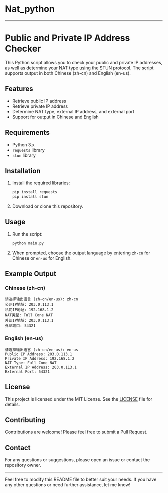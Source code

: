 # Nat_python

---

# Public and Private IP Address Checker

This Python script allows you to check your public and private IP addresses, as well as determine your NAT type using the STUN protocol. The script supports output in both Chinese (zh-cn) and English (en-us).

## Features

- Retrieve public IP address
- Retrieve private IP address
- Determine NAT type, external IP address, and external port
- Support for output in Chinese and English

## Requirements

- Python 3.x
- `requests` library
- `stun` library

## Installation

1. Install the required libraries:
    ```sh
    pip install requests
    pip install stun
    ```

2. Download or clone this repository.

## Usage

1. Run the script:
    ```sh
    python main.py
    ```

2. When prompted, choose the output language by entering `zh-cn` for Chinese or `en-us` for English.

## Example Output

### Chinese (zh-cn)
```
请选择输出语言 (zh-cn/en-us): zh-cn
公网IP地址: 203.0.113.1
私网IP地址: 192.168.1.2
NAT类型: Full Cone NAT
外部IP地址: 203.0.113.1
外部端口: 54321
```

### English (en-us)
```
请选择输出语言 (zh-cn/en-us): en-us
Public IP Address: 203.0.113.1
Private IP Address: 192.168.1.2
NAT Type: Full Cone NAT
External IP Address: 203.0.113.1
External Port: 54321
```

## License

This project is licensed under the MIT License. See the [LICENSE](LICENSE) file for details.

## Contributing

Contributions are welcome! Please feel free to submit a Pull Request.

## Contact

For any questions or suggestions, please open an issue or contact the repository owner.

---

Feel free to modify this README file to better suit your needs. If you have any other questions or need further assistance, let me know!
